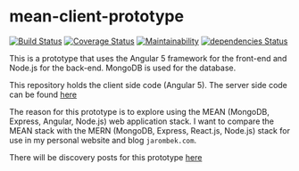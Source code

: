 # mean-client-prototype

[![Build Status](https://travis-ci.org/AJarombek/mean-client-prototype.svg?branch=master)](https://travis-ci.org/AJarombek/mean-client-prototype)
[![Coverage Status](https://coveralls.io/repos/github/AJarombek/angular-nodejs-mongodb-prototype/badge.svg)](https://coveralls.io/github/AJarombek/mean-client-prototype)
[![Maintainability](https://api.codeclimate.com/v1/badges/5a4913c5240c45b2390c/maintainability)](https://codeclimate.com/github/AJarombek/mean-client-prototype/maintainability)
[![dependencies Status](https://david-dm.org/AJarombek/angular-nodejs-mongodb-prototype/status.svg?path=web-app)](https://david-dm.org/AJarombek/mean-client-prototype?path=web-app)

This is a prototype that uses the Angular 5 framework for the front-end and Node.js for the back-end.  MongoDB is used for 
the database.

This repository holds the client side code (Angular 5).  The server side code can be found 
[here](https://github.com/AJarombek/mean-server-prototype)

The reason for this prototype is to explore using the MEAN (MongoDB, Express, Angular, Node.js) web application stack.  I want
to compare the MEAN stack with the MERN (MongoDB, Express, React.js, Node.js) stack for use in my personal website and blog 
`jarombek.com`.

There will be discovery posts for this prototype [here](https://github.com/AJarombek/jarombek-com-submittions)
